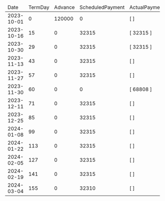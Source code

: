 <table><thead><tr><td>Date</td><td>TermDay</td><td>Advance</td><td>ScheduledPayment</td><td>ActualPayments</td><td>NetEffect</td><td>PaymentStatus</td><td>BalanceStatus</td><td>CumulativeInterest</td><td>NewInterest</td><td>NewPenaltyCharges</td><td>PrincipalPortion</td><td>ProductFeesPortion</td><td>InterestPortion</td><td>PenaltyChargesPortion</td><td>ProductFeesRefund</td><td>PrincipalBalance</td><td>ProductFeesBalance</td><td>InterestBalance</td><td>PenaltyChargesBalance</td></tr></thead><tbody><tr><td>2023-10-01</td><td>0</td><td>120000</td><td>0</td><td>[  ]</td><td>0</td><td>ValueNone</td><td>OpenBalance</td><td>0</td><td>0</td><td>0</td><td>0</td><td>0</td><td>0</td><td>0</td><td>0</td><td>120000</td><td>227364</td><td>0</td><td>0</td></tr><tr><td>2023-10-16</td><td>15</td><td>0</td><td>32315</td><td>[ 32315 ]</td><td>32315</td><td>PaymentMade</td><td>OpenBalance</td><td>1420</td><td>1420</td><td>0</td><td>10672</td><td>20223</td><td>1420</td><td>0</td><td>0</td><td>109328</td><td>207141</td><td>0</td><td>0</td></tr><tr><td>2023-10-30</td><td>29</td><td>0</td><td>32315</td><td>[ 32315 ]</td><td>32315</td><td>PaymentMade</td><td>OpenBalance</td><td>2627</td><td>1207</td><td>0</td><td>10746</td><td>20362</td><td>1207</td><td>0</td><td>0</td><td>98582</td><td>186779</td><td>0</td><td>0</td></tr><tr><td>2023-11-13</td><td>43</td><td>0</td><td>32315</td><td>[  ]</td><td>0</td><td>MissedPayment</td><td>OpenBalance</td><td>3716</td><td>1089</td><td>1000</td><td>0</td><td>0</td><td>0</td><td>0</td><td>0</td><td>98582</td><td>186779</td><td>1089</td><td>1000</td></tr><tr><td>2023-11-27</td><td>57</td><td>0</td><td>32315</td><td>[  ]</td><td>0</td><td>MissedPayment</td><td>OpenBalance</td><td>4805</td><td>1089</td><td>1000</td><td>0</td><td>0</td><td>0</td><td>0</td><td>0</td><td>98582</td><td>186779</td><td>2178</td><td>2000</td></tr><tr><td>2023-11-30</td><td>60</td><td>0</td><td>0</td><td>[ 68808 ]</td><td>68808</td><td>ExtraPayment</td><td>OpenBalance</td><td>5038</td><td>233</td><td>0</td><td>22246</td><td>42151</td><td>2411</td><td>2000</td><td>0</td><td>76336</td><td>144628</td><td>0</td><td>0</td></tr><tr><td>2023-12-11</td><td>71</td><td>0</td><td>32315</td><td>[  ]</td><td>32315</td><td>NotYetDue</td><td>OpenBalance</td><td>5700</td><td>662</td><td>0</td><td>10934</td><td>20719</td><td>662</td><td>0</td><td>0</td><td>65402</td><td>123909</td><td>0</td><td>0</td></tr><tr><td>2023-12-25</td><td>85</td><td>0</td><td>32315</td><td>[  ]</td><td>32315</td><td>NotYetDue</td><td>OpenBalance</td><td>6422</td><td>722</td><td>0</td><td>10914</td><td>20679</td><td>722</td><td>0</td><td>0</td><td>54488</td><td>103230</td><td>0</td><td>0</td></tr><tr><td>2024-01-08</td><td>99</td><td>0</td><td>32315</td><td>[  ]</td><td>32315</td><td>NotYetDue</td><td>OpenBalance</td><td>7023</td><td>601</td><td>0</td><td>10955</td><td>20759</td><td>601</td><td>0</td><td>0</td><td>43533</td><td>82471</td><td>0</td><td>0</td></tr><tr><td>2024-01-22</td><td>113</td><td>0</td><td>32315</td><td>[  ]</td><td>32315</td><td>NotYetDue</td><td>OpenBalance</td><td>7503</td><td>480</td><td>0</td><td>10997</td><td>20838</td><td>480</td><td>0</td><td>0</td><td>32536</td><td>61633</td><td>0</td><td>0</td></tr><tr><td>2024-02-05</td><td>127</td><td>0</td><td>32315</td><td>[  ]</td><td>32315</td><td>NotYetDue</td><td>OpenBalance</td><td>7862</td><td>359</td><td>0</td><td>11039</td><td>20917</td><td>359</td><td>0</td><td>0</td><td>21497</td><td>40716</td><td>0</td><td>0</td></tr><tr><td>2024-02-19</td><td>141</td><td>0</td><td>32315</td><td>[  ]</td><td>32315</td><td>NotYetDue</td><td>OpenBalance</td><td>8099</td><td>237</td><td>0</td><td>11081</td><td>20997</td><td>237</td><td>0</td><td>0</td><td>10416</td><td>19719</td><td>0</td><td>0</td></tr><tr><td>2024-03-04</td><td>155</td><td>0</td><td>32310</td><td>[  ]</td><td>32310</td><td>Overpayment</td><td>RefundDue</td><td>8214</td><td>115</td><td>0</td><td>12476</td><td>19719</td><td>115</td><td>0</td><td>0</td><td>-2060</td><td>0</td><td>0</td><td>0</td></tr></tbody></table>